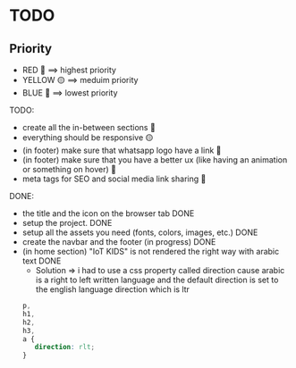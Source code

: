 # TODO

## Priority

-  RED 🔴 ==> highest priority
-  YELLOW 🟡 ==> meduim priority
-  BLUE 🔵 ==> lowest priority

TODO:

-  create all the in-between sections 🔴
-  everything should be responsive 🟡
-  (in footer) make sure that whatsapp logo have a link 🔵
-  (in footer) make sure that you have a better ux (like having an animation or something on hover) 🔵
-  meta tags for SEO and social media link sharing 🔵

DONE:

-  the title and the icon on the browser tab DONE
-  setup the project. DONE
-  setup all the assets you need (fonts, colors, images, etc.) DONE
-  create the navbar and the footer (in progress) DONE
-  (in home section) "IoT KIDS" is not rendered the right way with arabic text DONE
   -  Solution => i had to use a css property called direction cause arabic is a right to left written language and the default direction is set to the english language direction which is ltr
   ```css
   p,
   h1,
   h2,
   h3,
   a {
      direction: rlt;
   }
   ```
